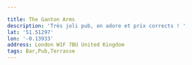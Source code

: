 ```yaml
---

title: The Ganton Arms
description: 'Très joli pub, on adore et prix corrects ! '
lat: '51.51297'
lon: '-0.13933'
address: London W1F 7BU United Kingdom
tags: Bar,Pub,Terrasse
---
```

